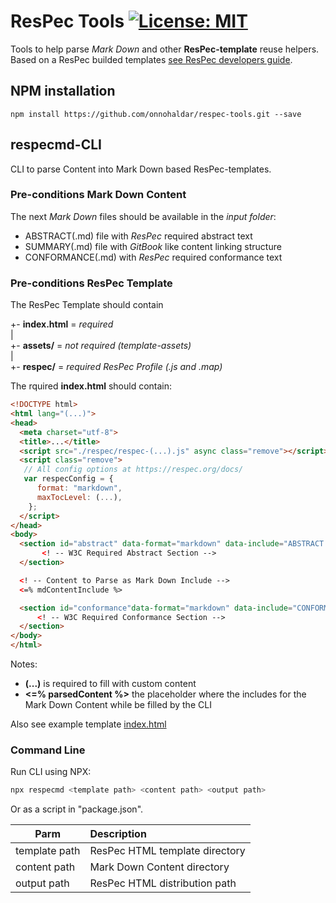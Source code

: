 # ResPec Tools [![License: MIT](https://img.shields.io/badge/License-MIT-yellow.svg)](LICENSE)

Tools to help parse _Mark Down_ and other __ResPec-template__ reuse helpers. Based on a ResPec builded templates [see ResPec developers guide](https://github.com/w3c/respec/wiki/Developers-Guide).

## NPM installation

````shell
npm install https://github.com/onnohaldar/respec-tools.git --save
````

## respecmd-CLI

CLI to parse Content into Mark Down based ResPec-templates.

### Pre-conditions Mark Down Content

The next _Mark Down_ files should be available in the _input folder_:
- ABSTRACT(.md) file with _ResPec_ required abstract text
- SUMMARY(.md) file with _GitBook_ like content linking structure
- CONFORMANCE(.md) with _ResPec_ required conformance text

### Pre-conditions ResPec Template

The ResPec Template should contain
  
+- __index.html__ = _required_  
|  
+- __assets/__ = _not required (template-assets)_  
|  
+- __respec/__ = _required ResPec Profile (.js and .map)_

The rquired __index.html__ should contain:

```html
<!DOCTYPE html>
<html lang="(...)">
<head>
  <meta charset="utf-8">
  <title>...</title>
  <script src="./respec/respec-(...).js" async class="remove"></script>
  <script class="remove">
   // All config options at https://respec.org/docs/ 
   var respecConfig = {
      format: "markdown",
      maxTocLevel: (...),
    };
  </script>
</head>
<body>
  <section id="abstract" data-format="markdown" data-include="ABSTRACT.md">
       <! -- W3C Required Abstract Section -->
  </section>

  <! -- Content to Parse as Mark Down Include -->
  <=% mdContentInclude %>

  <section id="conformance"data-format="markdown" data-include="CONFORMANCE.md">
      <! -- W3C Required Conformance Section -->
  </section>
</body>
</html>
```

Notes:

- __(...)__ is required to fill with custom content
- __<=% parsedContent %>__ the placeholder where the includes for the Mark Down Content while be filled by the CLI
  
Also see example template [index.html](template/index.html)



### Command Line

Run CLI using NPX:

````bash
npx respecmd <template path> <content path> <output path>
````

Or as a script in "package.json".

| Parm | Description |
|---------|:------------|
| template path | ResPec HTML template directory |
| content path | Mark Down Content directory |
| output path | ResPec HTML distribution path |

